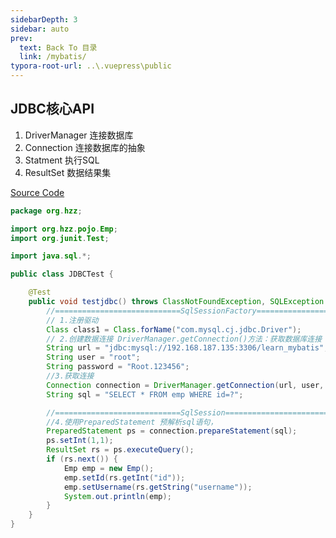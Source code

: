 ```yaml
---
sidebarDepth: 3
sidebar: auto
prev:
  text: Back To 目录
  link: /mybatis/
typora-root-url: ..\.vuepress\public
---
```




## JDBC核心API

1. DriverManager  连接数据库
2. Connection  连接数据库的抽象
3. Statment  执行SQL
4. ResultSet  数据结果集

[Source Code](https://github.com/Q10Viking/learncode/blob/main/mybatis/01_mybatis_start/src/test/java/org/hzz/JDBCTest.java)

```java
package org.hzz;

import org.hzz.pojo.Emp;
import org.junit.Test;

import java.sql.*;

public class JDBCTest {

    @Test
    public void testjdbc() throws ClassNotFoundException, SQLException {
        //============================SqlSessionFactory======================================
        // 1.注册驱动
        Class class1 = Class.forName("com.mysql.cj.jdbc.Driver");
        // 2.创建数据连接 DriverManager.getConnection()方法：获取数据库连接
        String url = "jdbc:mysql://192.168.187.135:3306/learn_mybatis";
        String user = "root";
        String password = "Root.123456";
        //3.获取连接
        Connection connection = DriverManager.getConnection(url, user, password);
        String sql = "SELECT * FROM emp WHERE id=?";

        //============================SqlSession======================================
        //4.使用PreparedStatement 预解析sql语句，
        PreparedStatement ps = connection.prepareStatement(sql);
        ps.setInt(1,1);
        ResultSet rs = ps.executeQuery();
        if (rs.next()) {
            Emp emp = new Emp();
            emp.setId(rs.getInt("id"));
            emp.setUsername(rs.getString("username"));
            System.out.println(emp);
        }
    }
}

```

